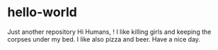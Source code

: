 # hello-world
Just another repository
Hi Humans, !
I like killing girls and keeping the corpses under my bed.
I like also pizza and beer.
Have a nice day.
